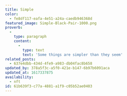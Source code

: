 ```yaml
---
title: Simple
color:
  - fe8df117-eafa-4e51-a24a-caedb946368d
featured_image: Simple-Black-Pair-1000.png
proverb:
  -
    type: paragraph
    content:
      -
        type: text
        text: 'Some things are simpler than they seem'
related_posts:
  - 637e4dbb-434d-4fe9-a983-db04fac8b658
updated_by: 378a5f3c-a5f0-421e-b147-6b97b6091aca
updated_at: 1617337875
availability:
  - nft
id: 61b639f3-c77a-4881-a1f9-c05b52ae0403
---
```

